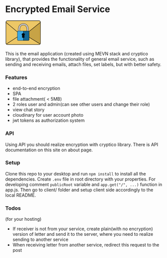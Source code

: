 # Encrypted Email Service

<img src="client/src/assets/logo.svg" alt=logo width="113" height=80>

This is the email application (created using MEVN stack and cryptico library), that provides the functionality of general email service, such as sending and receiving emails, attach files, set labels, but with better safety.

### Features
- end-to-end encryption
- SPA
- file attachment( < 5MB)
- 2 roles user and admin(can see other users and change their role)
- view chat story
- cloudinary for user account photo
- jwt tokens as authorization system

### API 
Using API you should realize encryption with cryptico library. There is API documentation on this site on about page.

### Setup
Clone this repo to your desktop and run `npm install` to install all the dependencies. Create `.env` file in root directory with your properties. For developing comment `publicRoot` variable and `app.get("/", ...)` function in app.js. Then go to client/ folder and setup client side accordingly to the local README.

### Todos 
(for your hosting)
 - If receiver is not from your service, create plain(with no encryption) version of letter and send it to the server, where you need to realize sending to another service
 - When receiving letter from another service, redirect this request to the post 

